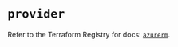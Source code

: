 # `provider`

Refer to the Terraform Registry for docs: [`azurerm`](https://registry.terraform.io/providers/hashicorp/azurerm/4.49.0/docs).
